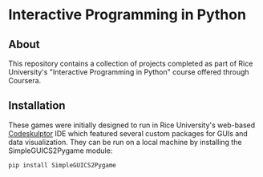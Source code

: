 # Interactive Programming in Python

## About
This repository contains a collection of projects completed as part of Rice University's "Interactive Programming in Python" course offered through Coursera.

## Installation
These games were initially designed to run in Rice University's web-based [Codeskulptor](www.codeskulptor.org) IDE which featured several custom packages for GUIs and data visualization. They can be run on a local machine by installing the SimpleGUICS2Pygame module:

`pip install SimpleGUICS2Pygame`
